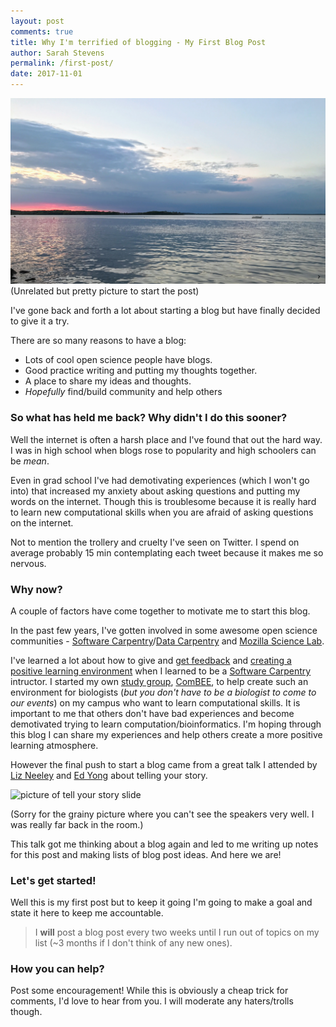 ```yaml
---
layout: post
comments: true
title: Why I'm terrified of blogging - My First Blog Post
author: Sarah Stevens
permalink: /first-post/
date: 2017-11-01
---
```


![Photo of Lake Mendota](../images/IMG_0150.JPG)
(Unrelated but pretty picture to start the post)

I've gone back and forth a lot about starting a blog but have finally decided to give it a try.

There are so many reasons to have a blog:
- Lots of cool open science people have blogs. 
- Good practice writing and putting my thoughts together. 
- A place to share my ideas and thoughts. 
- _Hopefully_ find/build community and help others 

### So what has held me back?  Why didn't I do this sooner?

Well the internet is often a harsh place and I've found that out the hard way.
I was in high school when blogs rose to popularity and high schoolers can be *mean*.

Even in grad school I've had demotivating experiences (which I won't go into) that increased my anxiety about asking questions and putting my words on the internet.
Though this is troublesome because it is really hard to learn new computational skills when you are afraid of asking questions on the internet.

Not to mention the trollery and cruelty I've seen on Twitter.
I spend on average probably 15 min contemplating each tweet because it makes me so nervous.

### Why now?

A couple of factors have come together to motivate me to start this blog.

In the past few years, I've gotten involved in some awesome open science communities - [Software Carpentry](https://software-carpentry.org/)/[Data Carpentry](http://www.datacarpentry.org/) and [Mozilla Science Lab](https://science.mozilla.org/).

I've learned a lot about how to give and [get feedback](https://carpentries.github.io/instructor-training/06-feedback/) and [creating a positive learning environment](https://carpentries.github.io/instructor-training/08-motivation/) when I learned to be a [Software Carpentry](https://software-carpentry.org/) intructor.
I started my own [study group](https://science.mozilla.org/programs/studygroups), [ComBEE](https://combee-uw-madison.github.io/), to help create such an environment for biologists (_but you don't have to be a biologist to come to our events_) on my campus who want to learn computational skills.  It is important to me that others don't have bad experiences and become demotivated trying to learn computation/bioinformatics.
I'm hoping through this blog I can share my experiences and help others create a more positive learning atmosphere.

However the final push to start a blog came from a great talk I attended by [Liz Neeley](https://www.storycollider.org/team-bios/liz-neeley) and [Ed Yong](https://www.theatlantic.com/author/ed-yong/) about telling your story.

<img src="https://lh3.googleusercontent.com/uHz-yIDZ8zNyz52o1K5IsuqeGiLU2sSgZ3YgmCet9ygzuCpGTFGaFn3V2Mdcp3N6KjBiY0EhzxWR5JGCl478k1dKXABuIOeBRxrJwbMsKr3VWdDF26fuQ1tXe9RLCuMpk73mnzfGANVbG5wxGJ6Y6_5t0xIytbVrXFEqEgrRIvpEUpOIYNyz8WaQfTE_M9llxQi207tMTYeF4tfZ8AcTTyLRG-vRINFQ-wlI-QOQ_WAJxlTP1bBgGiGHVZ1Mf4e7175CgnM-qL3dm0dX6mIvj2j0wLZ8VelIfC8k0PwvTfgvE3Zp-7WWilkqGjjnpnIwixC7ef9gszkJYsZq5yH7Clo5St6qW5jIFCb39ymxp_Mg3L9sGiEwGfp5n5frSnp4_W3o2iOYKc-g1E3eVc-p5dqU_mNOCjFVaLl1RH92OGyHFycbH4IF27LnuMj6soQWuwbt_ROZUY_pegWb8b2JynRypEUD40XsKCwyAZOLUDxrcDrLpqQ_ntSjT6-ejuQgnsTOWcz_zm7WZsR3m_Z4h029mJuCUxIC6IIq1tNuf3Yf5nFRRTeAXUBBqp6OJkj7LJ2x5RND974ZImtAnn1OEhpnNzveWOSyNAe61s_05w=w1054-h788-no" alt="picture of tell your story slide" style="width: 400px;"/>

(Sorry for the grainy picture where you can't see the speakers very well. I was really far back in the room.)

This talk got me thinking about a blog again and led to me writing up notes for this post and making lists of blog post ideas.  And here we are!

### Let's get started!

Well this is my first post but to keep it going I'm going to make a goal and state it here to keep me accountable.

> I **will** post a blog post every two weeks until I  run out of topics on my list (~3 months if I don't think of any new ones).

### How you can help?

Post some encouragement!  While this is obviously a cheap trick for comments, I'd love to hear from you.  I will moderate any haters/trolls though. 

[swc]: https://software-carpentry.org/
[dc]: http://www.datacarpentry.org/
[mozilla]: https://science.mozilla.org/
[mozilla-sg]: https://science.mozilla.org/programs/studygroups
[swc-environment]: https://carpentries.github.io/instructor-training/08-motivation/
[swc-feedback]: https://carpentries.github.io/instructor-training/06-feedback/
[combee]: combee-uw-madison.github.io
